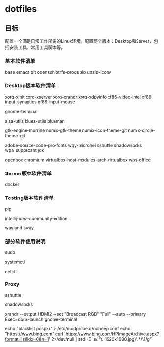 # dotfiles

## 目标

配置一个满足日常工作所需的Linux环境，配置两个版本：Desktop和Server，包括安装工具、常用工具脚本等。

### 基本软件清单

base
emacs
git
openssh
btrfs-progs
zip unzip-iconv

### Desktop版本软件清单

xorg-xinit xorg-xserver xorg-xrandr xorg-xdpyinfo xf86-video-intel xf86-input-synaptics xf86-input-mouse

gnome-terminal

alsa-utils bluez-utils blueman

gtk-engine-murrine numix-gtk-theme numix-icon-theme-git numix-circle-theme-git

adobe-source-code-pro-fonts
wqy-microhei
sshuttle
shadowsocks
wpa_supplicant
jdk

openbox
chromium
virtualbox-host-modules-arch virtualbox
wps-office

### Server版本软件清单

docker

### Testing版本软件清单

pip

intellij-idea-community-edition

wayland sway

### 部分软件使用说明

sudo

systemctl

netctl

### Proxy

sshuttle

shadowsocks

xrandr --output HDMI2 --set "Broadcast RGB" "Full" --auto --primary
Exec=dbus-launch gnome-terminal

echo "blacklist pcspkr" > /etc/modprobe.d/nobeep.conf
echo "https://www.bing.com"`curl 'https://www.bing.com/HPImageArchive.aspx?format=js&idx=0&n=1' 2>/dev/null | sed -E 's/.*\"(.*_1920x1080.jpg)\".*/\1/g'`

